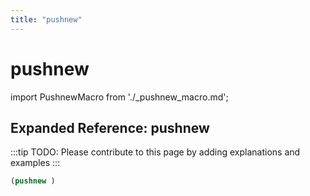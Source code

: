```yaml
---
title: "pushnew"
---
```


# pushnew

import PushnewMacro from './_pushnew_macro.md';

<PushnewMacro />

## Expanded Reference: pushnew

:::tip
TODO: Please contribute to this page by adding explanations and examples
:::

```lisp
(pushnew )
```
